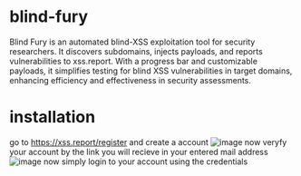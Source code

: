 # blind-fury
Blind Fury is an automated blind-XSS exploitation tool for security researchers. It discovers subdomains, injects payloads, and reports vulnerabilities to xss.report. With a progress bar and customizable payloads, it simplifies testing for blind XSS vulnerabilities in target domains, enhancing efficiency and effectiveness in security assessments.

# installation 
go to https://xss.report/register and create a account
![image](https://github.com/user-attachments/assets/188c8a17-e315-49ed-8a0d-cd9d8b8b1304)
now veryfy your account by the link you will recieve in your entered mail address
![image](https://github.com/user-attachments/assets/5a669b29-6520-4c41-bcfd-18a8ae47d91e)
now simply login to your account using the credentials
